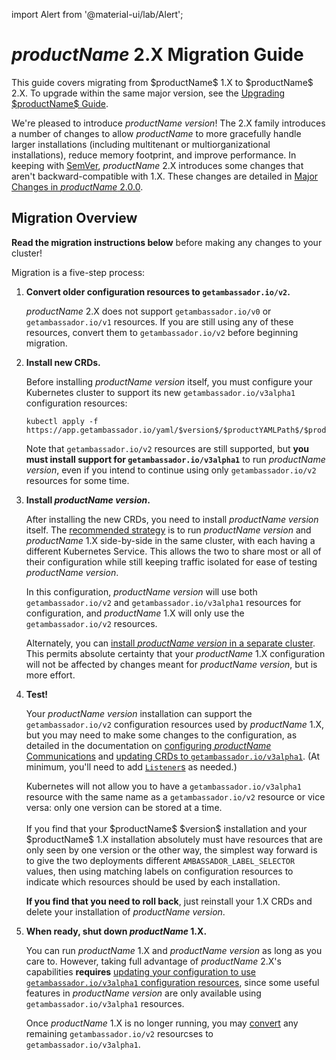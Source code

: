 import Alert from '@material-ui/lab/Alert';

# $productName$ 2.X Migration Guide

<Alert severity="info">
  This guide covers migrating from $productName$ 1.X to $productName$ 2.X. To upgrade within
  the same major version, see the <a href="../upgrading">Upgrading $productName$ Guide</a>.
</Alert>

We're pleased to introduce $productName$ $version$! The 2.X family introduces a number of
changes to allow $productName$ to more gracefully handle larger installations (including
multitenant or multiorganizational installations), reduce memory footprint, and improve
performance. In keeping with [SemVer](https://semver.org), $productName$ 2.X introduces
some changes that aren't backward-compatible with 1.X. These changes are detailed in
[Major Changes in $productName$ 2.0.0](../../../about/changes-2.0.0).

## Migration Overview

<Alert severity="warning">
  <b>Read the migration instructions below</b> before making any changes to your
  cluster!
</Alert>

Migration is a five-step process:

1. **Convert older configuration resources to `getambassador.io/v2`.**

   $productName$ 2.X does not support <code>getambassador.io/v0</code> or
   <code>getambassador.io/v1</code> resources. If you are still using any of these
   resources, convert them to <code>getambassador.io/v2</code> before beginning migration.

2. **Install new CRDs.**

   Before installing $productName$ $version$ itself, you must configure your
   Kubernetes cluster to support its new `getambassador.io/v3alpha1` configuration
   resources:

   ```
   kubectl apply -f https://app.getambassador.io/yaml/$version$/$productYAMLPath$/$productCRDName$
   ```

   Note that `getambassador.io/v2` resources are still supported, but **you must
   install support for `getambassador.io/v3alpha1`** to run $productName$ $version$,
   even if you intend to continue using only `getambassador.io/v2` resources for some
   time.

3. **Install $productName$ $version$.**

   After installing the new CRDs, you need to install $productName$ $version$ itself.
   The [recommended strategy](../migrate-to-2-recommended) is to run $productName$ $version$
   and $productName$ 1.X side-by-side in the same cluster, with each having a different
   Kubernetes Service. This allows the two to share most or all of their configuration
   while still keeping traffic isolated for ease of testing $productName$ $version$. 

   In this configuration, $productName$ $version$ will use both `getambassador.io/v2`
   and `getambassador.io/v3alpha1` resources for configuration, and $productName$ 1.X will
   only use the `getambassador.io/v2` resources.

   Alternately, you can [install $productName$ $version$ in a separate cluster](../migrate-to-2-alternate).
   This permits absolute certainty that your $productName$ 1.X configuration will not be
   affected by changes meant for $productName$ $version$, but is more effort.

4. **Test!**

   Your $productName$ $version$ installation can support the `getambassador.io/v2`
   configuration resources used by $productName$ 1.X, but you may need to make some
   changes to the configuration, as detailed in the documentation on 
   [configuring $productName$ Communications](../../../howtos/configure-communications)
   and [updating CRDs to `getambassador.io/v3alpha1`](../convert-to-v3alpha1). (At
   minimum, you'll need to add [`Listener`s](../../running/listener) as needed.)

   <Alert severity="info">
    Kubernetes will not allow you to have a <code>getambassador.io/v3alpha1</code> resource
    with the same name as a <code>getambassador.io/v2</code> resource or vice versa: only
    one version can be stored at a time.<br/>
    <br/>
    If you find that your $productName$ $version$ installation and your $productName$ 1.X
    installation absolutely must have resources that are only seen by one version or the
    other way, the simplest way forward is to give the two deployments different
    <code>AMBASSADOR_LABEL_SELECTOR</code> values, then using matching labels on
    configuration resources to indicate which resources should be used by each installation.<br/>
   </Alert>

   **If you find that you need to roll back**, just reinstall your 1.X CRDs and delete your 
   installation of $productName$ $version$.

4. **When ready, shut down $productName$ 1.X.**

   You can run $productName$ 1.X and $productName$ $version$ as long as you care to. 
   However, taking full advantage of $productName$ 2.X's capabilities **requires**
   [updating your configuration to use `getambassador.io/v3alpha1` configuration resources](../convert-to-v3alpha1),
   since some useful features in $productName$ $version$ are only available using 
   `getambassador.io/v3alpha1` resources.

   Once $productName$ 1.X is no longer running, you may [convert](..convert-to-v3alpha1)
   any remaining `getambassador.io/v2` resourcses to `getambassador.io/v3alpha1`.
